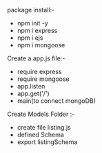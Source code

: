 package install:-
 - npm init -y
 - npm i express
 - npm i ejs
 - npm i mongoose

Create a app.js file:-
 - require express
 - require mongoose
 - app.listen
 - app.get('/')
 - main(to connect mongoDB)

Create Models Folder :-
 - create file listing.js
  - defined Schema
  - export listingSchema